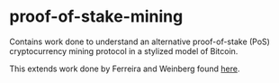 # proof-of-stake-mining
Contains work done to understand an alternative proof-of-stake (PoS) cryptocurrency mining protocol in a stylized model of Bitcoin.

This extends work done by Ferreira and Weinberg found [here](https://arxiv.org/pdf/2107.04069.pdf).
